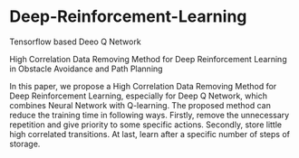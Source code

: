 # Deep-Reinforcement-Learning

Tensorflow based Deeo Q Network

High Correlation Data Removing Method for Deep Reinforcement Learning in Obstacle Avoidance and Path Planning    

In this paper, we propose a High Correlation Data Removing Method for Deep Reinforcement Learning, especially for Deep Q Network, which combines Neural Network with Q-learning. The proposed method can reduce the training time in following ways. Firstly, remove the unnecessary repetition and give priority to some specific actions. Secondly, store little high correlated transitions. At last, learn after a specific number of steps of storage.
